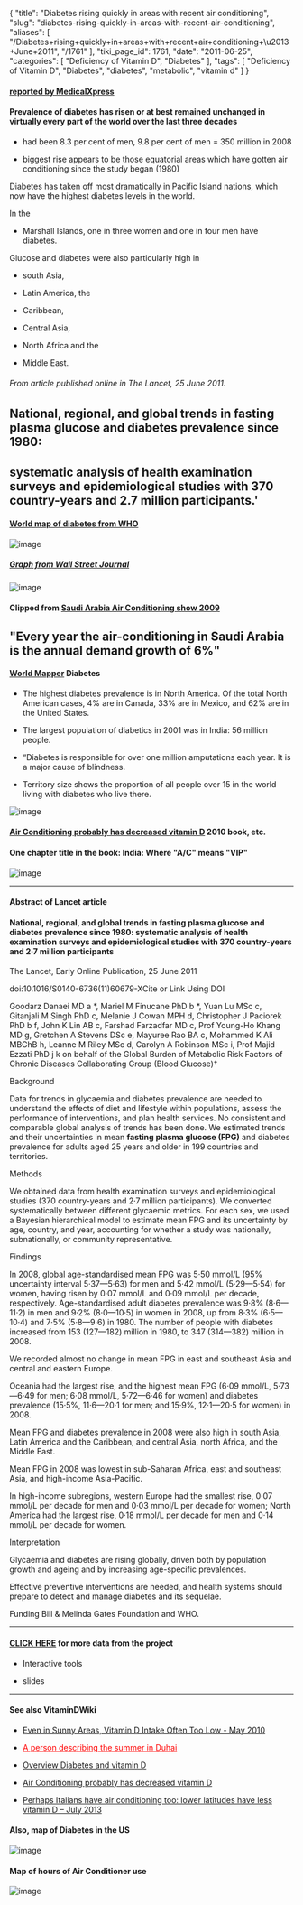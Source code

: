 {
    "title": "Diabetes rising quickly in areas with recent air conditioning",
    "slug": "diabetes-rising-quickly-in-areas-with-recent-air-conditioning",
    "aliases": [
        "/Diabetes+rising+quickly+in+areas+with+recent+air+conditioning+\u2013+June+2011",
        "/1761"
    ],
    "tiki_page_id": 1761,
    "date": "2011-06-25",
    "categories": [
        "Deficiency of Vitamin D",
        "Diabetes"
    ],
    "tags": [
        "Deficiency of Vitamin D",
        "Diabetes",
        "diabetes",
        "metabolic",
        "vitamin d"
    ]
}


#### [reported by MedicalXpress](http://medicalxpress.com/news/2011-06-million-adults-diabetes-reveals-scale.html)

#### Prevalence of diabetes has risen or at best remained unchanged in virtually every part of the world over the last three decades

   * had been 8.3 per cent of men, 9.8 per cent of men = 350 million in 2008

   * biggest rise appears to be those equatorial areas which have gotten air conditioning since the study began (1980)

Diabetes has taken off most dramatically in Pacific Island nations, which now have the highest diabetes levels in the world. 

In the 

* Marshall Islands, one in three women and one in four men have diabetes. 

Glucose and diabetes were also particularly high in 

* south Asia, 

* Latin America, the 

* Caribbean, 

* Central Asia, 

* North Africa and the 

* Middle East.

###### From article  published online in The Lancet,   25 June 2011.

## National, regional, and global trends in fasting plasma glucose and diabetes prevalence since 1980:

## systematic analysis of health examination surveys and epidemiological studies with 370 country-years and 2.7 million participants.'

#### [World map of diabetes from WHO](http://www.who.int/diabetes/facts/en/)

<img src="https://d1bk1kqxc0sym.cloudfront.net/attachments/png/world-map-of-diabetes.png" alt="image">

##### [Graph from Wall Street Journal](http://online.wsj.com/article/SB10001424052702304231204576405783420390772.html)

<img src="https://d1bk1kqxc0sym.cloudfront.net/attachments/png/diabetes-growing-risk.png" alt="image">

#### Clipped from [Saudi Arabia Air Conditioning show 2009](http://ask.alibaba.com/Q/802697873-Saudi-Tenth-International-air-conditioning-Ventilation-HVAC-and-Refrigeration-Expo-show-briefing.html)

## "Every year the air-conditioning in Saudi Arabia is the annual demand growth of 6%"

#### [World Mapper](http://www.worldmapper.org/display.php?selected=239) Diabetes

* The highest diabetes prevalence is in North America. Of the total North American cases, 4% are in Canada, 33% are in Mexico, and 62% are in the United States. 

* The largest population of diabetics in 2001 was in India: 56 million people.

* “Diabetes is responsible for over one million amputations each year. It is a major cause of blindness. 

* Territory size shows the proportion of all people over 15 in the world living with diabetes who live there. 

<img src="https://d1bk1kqxc0sym.cloudfront.net/attachments/png/diabetes-distorted-map.png" alt="image">

#### [Air Conditioning probably has decreased vitamin D](/posts/air-conditioning-probably-has-decreased-vitamin-d) 2010 book, etc.

#### One chapter title in the book: India: Where "A/C" means "VIP"

<img src="https://d1bk1kqxc0sym.cloudfront.net/attachments/png/diabetes-distorted-map-caption.png" alt="image">

---

#### Abstract of Lancet article

#### National, regional, and global trends in fasting plasma glucose and diabetes prevalence since 1980: systematic analysis of health examination surveys and epidemiological studies with 370 country-years and 2·7 million participants

The Lancet, Early Online Publication, 25 June 2011

doi:10.1016/S0140-6736(11)60679-XCite or Link Using DOI

Goodarz Danaei MD a *, Mariel M Finucane PhD b *, Yuan Lu MSc c, Gitanjali M Singh PhD c, Melanie J Cowan MPH d, Christopher J Paciorek PhD b f, John K Lin AB c, Farshad Farzadfar MD c, Prof Young-Ho Khang MD g, Gretchen A Stevens DSc e, Mayuree Rao BA c, Mohammed K Ali MBChB h, Leanne M Riley MSc d, Carolyn A Robinson MSc i, Prof Majid Ezzati PhD j k  on behalf of the Global Burden of Metabolic Risk Factors of Chronic Diseases Collaborating Group (Blood Glucose)†

Background

Data for trends in glycaemia and diabetes prevalence are needed to understand the effects of diet and lifestyle within populations, assess the performance of interventions, and plan health services. No consistent and comparable global analysis of trends has been done. We estimated trends and their uncertainties in mean  **fasting plasma glucose (FPG)**  and diabetes prevalence for adults aged 25 years and older in 199 countries and territories.

Methods

We obtained data from health examination surveys and epidemiological studies (370 country-years and 2·7 million participants). We converted systematically between different glycaemic metrics. For each sex, we used a Bayesian hierarchical model to estimate mean FPG and its uncertainty by age, country, and year, accounting for whether a study was nationally, subnationally, or community representative.

Findings

In 2008, global age-standardised mean FPG was 5·50 mmol/L (95% uncertainty interval 5·37—5·63) for men and 5·42 mmol/L (5·29—5·54) for women, having risen by 0·07 mmol/L and 0·09 mmol/L per decade, respectively. Age-standardised adult diabetes prevalence was 9·8% (8·6—11·2) in men and 9·2% (8·0—10·5) in women in 2008, up from 8·3% (6·5—10·4) and 7·5% (5·8—9·6) in 1980. The number of people with diabetes increased from 153 (127—182) million in 1980, to 347 (314—382) million in 2008. 

We recorded almost no change in mean FPG in east and southeast Asia and central and eastern Europe. 

Oceania had the largest rise, and the highest mean FPG (6·09 mmol/L, 5·73—6·49 for men; 6·08 mmol/L, 5·72—6·46 for women) and diabetes prevalence (15·5%, 11·6—20·1 for men; and 15·9%, 12·1—20·5 for women) in 2008. 

Mean FPG and diabetes prevalence in 2008 were also high in south Asia, Latin America and the Caribbean, and central Asia, north Africa, and the Middle East. 

Mean FPG in 2008 was lowest in sub-Saharan Africa, east and southeast Asia, and high-income Asia-Pacific. 

In high-income subregions, western Europe had the smallest rise, 0·07 mmol/L per decade for men and 0·03 mmol/L per decade for women; North America had the largest rise, 0·18 mmol/L per decade for men and 0·14 mmol/L per decade for women.

Interpretation

Glycaemia and diabetes are rising globally, driven both by population growth and ageing and by increasing age-specific prevalences. 

Effective preventive interventions are needed, and health systems should prepare to detect and manage diabetes and its sequelae.

Funding Bill & Melinda Gates Foundation and WHO.

---

#### [CLICK HERE](http://www1.imperial.ac.uk/publichealth/departments/ebs/projects/eresh/majidezzati/healthmetrics/metabolicriskfactors/) for more data from the project

* Interactive tools

* slides

---

#### See also VitaminDWiki

* [Even in Sunny Areas, Vitamin D Intake Often Too Low - May 2010](/posts/even-in-sunny-areas-vitamin-d-intake-often-too-low)

* <a href="/posts/a-person-describing-the-summer-in-duhai" style="color: red; text-decoration: underline;" title="This link has an unknown page_id: 1758">A person describing the summer in Duhai</a>

* [Overview Diabetes and vitamin D](/posts/overview-diabetes-and-vitamin-d)

* [Air Conditioning probably has decreased vitamin D](/posts/air-conditioning-probably-has-decreased-vitamin-d)

* [Perhaps Italians have air conditioning too: lower latitudes have less vitamin D – July 2013](/posts/perhaps-italians-have-air-conditioning-too-lower-latitudes-have-less-vitamin-d)

#### Also, map of Diabetes in the US

<img src="https://d1bk1kqxc0sym.cloudfront.net/attachments/png/diabetes-us-2006.png" alt="image" style="max-width: 500px;">

#### Map of hours of Air Conditioner use

<img src="/attachments/d3.mock.jpg" alt="image">